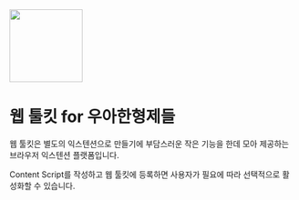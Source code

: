 <img src="src/icons/icon512.png" width="128" />

# 웹 툴킷 for 우아한형제들

웹 툴킷은 별도의 익스텐션으로 만들기에 부담스러운 작은 기능을 한데 모아 제공하는 브라우저 익스텐션 플랫폼입니다.

Content Script를 작성하고 웹 툴킷에 등록하면 사용자가 필요에 따라 선택적으로 활성화할 수 있습니다.
